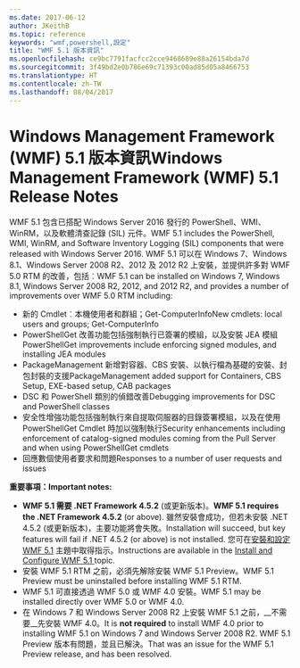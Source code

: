 ```yaml
---
ms.date: 2017-06-12
author: JKeithB
ms.topic: reference
keywords: "wmf,powershell,設定"
title: "WMF 5.1 版本資訊"
ms.openlocfilehash: ce9bc7791facfcc2cce9468689e88a26154bda7d
ms.sourcegitcommit: 3f49bd2e0b786e69c71393c00ad85d05a8466753
ms.translationtype: HT
ms.contentlocale: zh-TW
ms.lasthandoff: 08/04/2017
---
```

# <a name="windows-management-framework-wmf-51-release-notes"></a><span data-ttu-id="d1bf5-103">Windows Management Framework (WMF) 5.1 版本資訊</span><span class="sxs-lookup"><span data-stu-id="d1bf5-103">Windows Management Framework (WMF) 5.1 Release Notes</span></span> #

<span data-ttu-id="d1bf5-104">WMF 5.1 包含已搭配 Windows Server 2016 發行的 PowerShell、WMI、WinRM，以及軟體清查記錄 (SIL) 元件。</span><span class="sxs-lookup"><span data-stu-id="d1bf5-104">WMF 5.1 includes the PowerShell, WMI, WinRM, and Software Inventory Logging (SIL) components that were released with Windows Server 2016.</span></span>
<span data-ttu-id="d1bf5-105">WMF 5.1 可以在 Windows 7、Windows 8.1、Windows Server 2008 R2、2012 及 2012 R2 上安裝，並提供許多對 WMF 5.0 RTM 的改善，包括︰</span><span class="sxs-lookup"><span data-stu-id="d1bf5-105">WMF 5.1 can be installed on Windows 7, Windows 8.1, Windows Server 2008 R2, 2012, and 2012 R2, and provides a number of improvements over WMF 5.0 RTM including:</span></span>

- <span data-ttu-id="d1bf5-106">新的 Cmdlet︰本機使用者和群組；Get-ComputerInfo</span><span class="sxs-lookup"><span data-stu-id="d1bf5-106">New cmdlets: local users and groups; Get-ComputerInfo</span></span>
- <span data-ttu-id="d1bf5-107">PowerShellGet 改善功能包括強制執行已簽署的模組，以及安裝 JEA 模組</span><span class="sxs-lookup"><span data-stu-id="d1bf5-107">PowerShellGet improvements include enforcing signed modules, and installing JEA modules</span></span>
- <span data-ttu-id="d1bf5-108">PackageManagement 新增對容器、CBS 安裝、以執行檔為基礎的安裝、封包封裝的支援</span><span class="sxs-lookup"><span data-stu-id="d1bf5-108">PackageManagement added support for Containers, CBS Setup, EXE-based setup, CAB packages</span></span>
- <span data-ttu-id="d1bf5-109">DSC 和 PowerShell 類別的偵錯改善</span><span class="sxs-lookup"><span data-stu-id="d1bf5-109">Debugging improvements for DSC and PowerShell classes</span></span>
- <span data-ttu-id="d1bf5-110">安全性增強功能包括強制執行來自提取伺服器的目錄簽署模組，以及在使用 PowerShellGet Cmdlet 時加以強制執行</span><span class="sxs-lookup"><span data-stu-id="d1bf5-110">Security enhancements including enforcement of catalog-signed modules coming from the Pull Server and when using PowerShellGet cmdlets</span></span>
- <span data-ttu-id="d1bf5-111">回應數個使用者要求和問題</span><span class="sxs-lookup"><span data-stu-id="d1bf5-111">Responses to a number of user requests and issues</span></span>

<span data-ttu-id="d1bf5-112">**重要事項：**</span><span class="sxs-lookup"><span data-stu-id="d1bf5-112">**Important notes:**</span></span>

- <span data-ttu-id="d1bf5-113">**WMF 5.1 需要 .NET Framework 4.5.2** (或更新版本)。</span><span class="sxs-lookup"><span data-stu-id="d1bf5-113">**WMF 5.1 requires the .NET Framework 4.5.2** (or above).</span></span> <span data-ttu-id="d1bf5-114">雖然安裝會成功，但若未安裝 .NET 4.5.2 (或更新版本)，主要功能將會失敗。</span><span class="sxs-lookup"><span data-stu-id="d1bf5-114">Installation will succeed, but key features will fail if .NET 4.5.2 (or above) is not installed.</span></span> <span data-ttu-id="d1bf5-115">您可在[安裝和設定 WMF 5.1](https://msdn.microsoft.com/en-us/powershell/wmf/5.1/install-configure) 主題中取得指示。</span><span class="sxs-lookup"><span data-stu-id="d1bf5-115">Instructions are available in the [Install and Configure WMF 5.1 ](https://msdn.microsoft.com/en-us/powershell/wmf/5.1/install-configure) topic.</span></span>
- <span data-ttu-id="d1bf5-116">安裝 WMF 5.1 RTM 之前，必須先解除安裝 WMF 5.1 Preview。</span><span class="sxs-lookup"><span data-stu-id="d1bf5-116">WMF 5.1 Preview must be uninstalled before installing WMF 5.1 RTM.</span></span>
- <span data-ttu-id="d1bf5-117">WMF 5.1 可直接透過 WMF 5.0 或 WMF 4.0 安裝。</span><span class="sxs-lookup"><span data-stu-id="d1bf5-117">WMF 5.1 may be installed directly over WMF 5.0 or WMF 4.0.</span></span>
- <span data-ttu-id="d1bf5-118">在 Windows 7 和 Windows Server 2008 R2 上安裝 WMF 5.1 之前，__不需要__先安裝 WMF 4.0。</span><span class="sxs-lookup"><span data-stu-id="d1bf5-118">It is __not required__ to install WMF 4.0 prior to installing WMF 5.1 on Windows 7 and Windows Server 2008 R2.</span></span> <span data-ttu-id="d1bf5-119">WMF 5.1 Preview 版本有問題，並且已解決。</span><span class="sxs-lookup"><span data-stu-id="d1bf5-119">That was an issue for the WMF 5.1 Preview release, and has been resolved.</span></span>  



